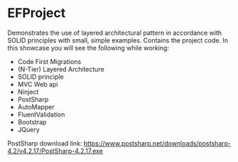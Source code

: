 # EFProject

Demonstrates the use of layered architectural pattern in accordance with SOLID principles with small, simple examples. Contains the project code. In this showcase you will see the following while working:
* Code First Migrations
* (N-Tier) Layered Architecture
* SOLID principle
* MVC Web api
* Ninject
* PostSharp
* AutoMapper
* FluentValidation
* Bootstrap
* JQuery

PostSharp download link: https://www.postsharp.net/downloads/postsharp-4.2/v4.2.17/PostSharp-4.2.17.exe
